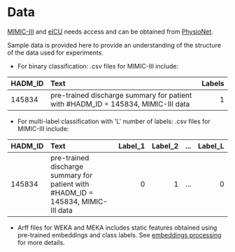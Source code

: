 # Data

[MIMIC-III](https://physionet.org/works/MIMICIIIClinicalDatabase/access.shtml) and [eICU](https://eicu-crd.mit.edu/) needs access and can be obtained from [PhysioNet](https://physionet.org/).

Sample data is provided here to provide an understanding of the structure of the data used for experiments.

 - For binary classification: .csv files for MIMIC-III include:
 
|HADM_ID|Text|Labels|
|:-----|:----|----:|
|145834|pre-trained discharge summary for patient with #HADM_ID = 145834, MIMIC-III data|1|

 - For multi-label classification with 'L' number of labels: .csv files for MIMIC-III include:
 
|HADM_ID|Text|Label_1|Label_2|...|Label_L|
|:-----|:----|----:|----:|----:|----:|
|145834|pre-trained discharge summary for patient with #HADM_ID = 145834, MIMIC-III data|0 |1 |...|0|

 - Arff files for WEKA and MEKA includes static features obtained using pre-trained embeddings and class labels. See [embeddings processing](https://github.com/vithyayogarajan/Medical-Domain-Specific-Language-Models/blob/main/Data_label_processing/data_text_to_embeddings.ipynb) for more details.   





